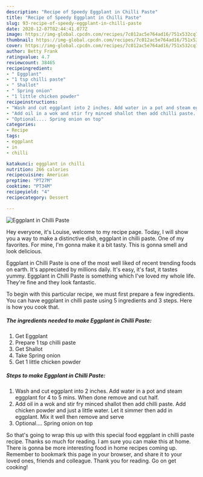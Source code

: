 ```yaml
---
description: "Recipe of Speedy Eggplant in Chilli Paste"
title: "Recipe of Speedy Eggplant in Chilli Paste"
slug: 93-recipe-of-speedy-eggplant-in-chilli-paste
date: 2020-12-07T02:44:41.077Z
image: https://img-global.cpcdn.com/recipes/7c012ac5e764ad16/751x532cq70/eggplant-in-chilli-paste-recipe-main-photo.jpg
thumbnail: https://img-global.cpcdn.com/recipes/7c012ac5e764ad16/751x532cq70/eggplant-in-chilli-paste-recipe-main-photo.jpg
cover: https://img-global.cpcdn.com/recipes/7c012ac5e764ad16/751x532cq70/eggplant-in-chilli-paste-recipe-main-photo.jpg
author: Betty Frank
ratingvalue: 4.7
reviewcount: 38465
recipeingredient:
- " Eggplant"
- "1 tsp chilli paste"
- " Shallot"
- " Spring onion"
- "1 little chicken powder"
recipeinstructions:
- "Wash and cut eggplant into 2 inches. Add water in a pot and steam eggplant for 4 to 5 mins. When done remove and cut half."
- "Add oil in a wok and stir fry minced shallot then add chilli paste. Add chicken powder and just a little water. Let it simmer then add in eggplant. Mix it well then remove and serve"
- "Optional.... Spring onion on top"
categories:
- Recipe
tags:
- eggplant
- in
- chilli

katakunci: eggplant in chilli 
nutrition: 266 calories
recipecuisine: American
preptime: "PT27M"
cooktime: "PT34M"
recipeyield: "4"
recipecategory: Dessert

---
```



![Eggplant in Chilli Paste](https://img-global.cpcdn.com/recipes/7c012ac5e764ad16/751x532cq70/eggplant-in-chilli-paste-recipe-main-photo.jpg)

Hey everyone, it's Louise, welcome to my recipe page. Today, I will show you a way to make a distinctive dish, eggplant in chilli paste. One of my favorites. For mine, I'm gonna make it a bit tasty. This is gonna smell and look delicious.



Eggplant in Chilli Paste is one of the most well liked of recent trending foods on earth. It's appreciated by millions daily. It's easy, it's fast, it tastes yummy. Eggplant in Chilli Paste is something which I've loved my whole life. They're fine and they look fantastic.


To begin with this particular recipe, we must first prepare a few ingredients. You can have eggplant in chilli paste using 5 ingredients and 3 steps. Here is how you cook that.

<!--inarticleads1-->

##### The ingredients needed to make Eggplant in Chilli Paste:

1. Get  Eggplant
1. Prepare 1 tsp chilli paste
1. Get  Shallot
1. Take  Spring onion
1. Get 1 little chicken powder




<!--inarticleads2-->

##### Steps to make Eggplant in Chilli Paste:

1. Wash and cut eggplant into 2 inches. Add water in a pot and steam eggplant for 4 to 5 mins. When done remove and cut half.
1. Add oil in a wok and stir fry minced shallot then add chilli paste. Add chicken powder and just a little water. Let it simmer then add in eggplant. Mix it well then remove and serve
1. Optional.... Spring onion on top




So that's going to wrap this up with this special food eggplant in chilli paste recipe. Thanks so much for reading. I am sure you can make this at home. There is gonna be more interesting food in home recipes coming up. Remember to bookmark this page in your browser, and share it to your loved ones, friends and colleague. Thank you for reading. Go on get cooking!
